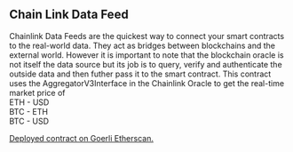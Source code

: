 ## Chain Link Data Feed 
Chainlink Data Feeds are the quickest way to connect your smart contracts to the real-world data. They act as bridges between blockchains and the external world. However it is important to note that the blockchain oracle is not itself the data source but its job is to query, verify and authenticate the outside data and then futher pass it to the smart contract. This contract uses the AggregatorV3Interface in the Chainlink Oracle to get the real-time market price of      
ETH - USD     
BTC - ETH    
BTC - USD    


[Deployed contract on Goerli Etherscan.](https://goerli.etherscan.io/address/0x4e7078835822B2c5E50AC82d4B7c93c8B98197e1 "Data Feed")    